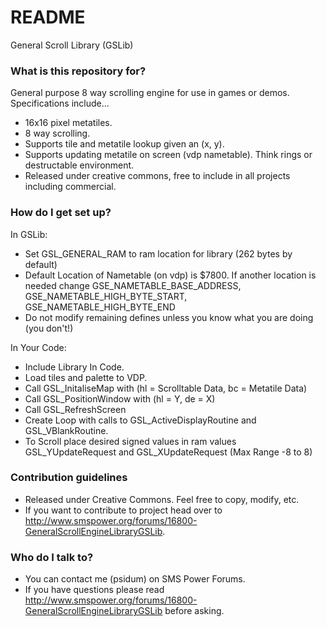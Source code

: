 # README #

General Scroll Library (GSLib)

### What is this repository for? ###

General purpose 8 way scrolling engine for use in games or demos. Specifications include...

 * 16x16 pixel metatiles. 
 * 8 way scrolling. 
 * Supports tile and metatile lookup given an (x, y). 
 * Supports updating metatile on screen (vdp nametable). Think rings or destructable environment. 
 * Released under creative commons, free to include in all projects including commercial. 


### How do I get set up? ###

In GSLib:

 * Set GSL_GENERAL_RAM to ram location for library (262 bytes by default)
 * Default Location of Nametable (on vdp) is $7800. If another location is needed change GSE_NAMETABLE_BASE_ADDRESS, GSE_NAMETABLE_HIGH_BYTE_START, GSE_NAMETABLE_HIGH_BYTE_END
 * Do not modify remaining defines unless you know what you are doing (you don't!)
 
In Your Code:

 * Include Library In Code.
 * Load tiles and palette to VDP.
 * Call GSL_InitaliseMap with (hl = Scrolltable Data, bc = Metatile Data)
 * Call GSL_PositionWindow with (hl = Y, de = X) 
 * Call GSL_RefreshScreen
 * Create Loop with calls to GSL_ActiveDisplayRoutine and GSL_VBlankRoutine.
 * To Scroll place desired signed values in ram values GSL_YUpdateRequest and GSL_XUpdateRequest (Max Range -8 to 8)


### Contribution guidelines ###

 * Released under Creative Commons. Feel free to copy, modify, etc.
 * If you want to contribute to project head over to http://www.smspower.org/forums/16800-GeneralScrollEngineLibraryGSLib.


### Who do I talk to? ###

 * You can contact me (psidum) on SMS Power Forums.
 * If you have questions please read http://www.smspower.org/forums/16800-GeneralScrollEngineLibraryGSLib before asking.